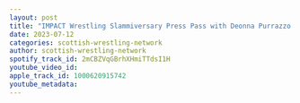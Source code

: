 ```yaml
---
layout: post
title: "IMPACT Wrestling Slammiversary Press Pass with Deonna Purrazzo and Trinity | SWN Question"
date: 2023-07-12
categories: scottish-wrestling-network
author: scottish-wrestling-network
spotify_track_id: 2mCBZVqGBrhXHmiTTdsI1H
youtube_video_id: 
apple_track_id: 1000620915742
youtube_metadata: 
---
```

